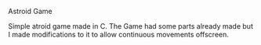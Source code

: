 Astroid Game

Simple atroid game made in C. The Game had some parts already made but I made modifications to it to allow continuous movements offscreen.
